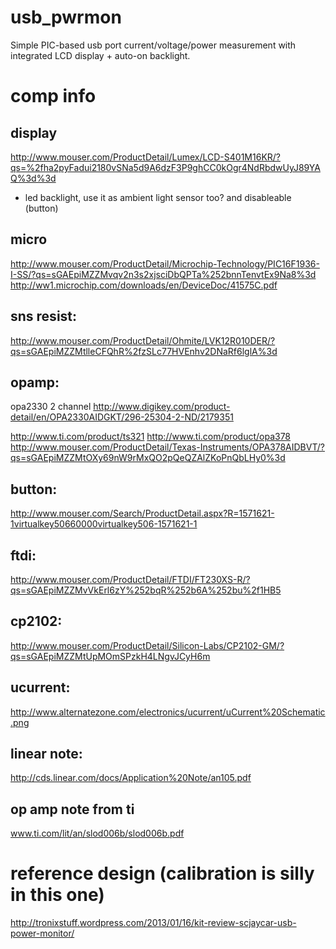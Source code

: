 usb_pwrmon
==========
Simple PIC-based usb port current/voltage/power measurement with integrated LCD display + auto-on backlight.

comp info
==========

display
----------
http://www.mouser.com/ProductDetail/Lumex/LCD-S401M16KR/?qs=%2fha2pyFadui2180vSNa5d9A6dzF3P9ghCC0kOgr4NdRbdwUyJ89YAQ%3d%3d

- led backlight, use it as ambient light sensor too? and disableable (button)

micro
----------
http://www.mouser.com/ProductDetail/Microchip-Technology/PIC16F1936-I-SS/?qs=sGAEpiMZZMvqv2n3s2xjsciDbQPTa%252bnnTenvtEx9Na8%3d
http://ww1.microchip.com/downloads/en/DeviceDoc/41575C.pdf

sns resist:
----------
http://www.mouser.com/ProductDetail/Ohmite/LVK12R010DER/?qs=sGAEpiMZZMtlleCFQhR%2fzSLc77HVEnhv2DNaRf6lglA%3d

opamp:
----------
opa2330 2 channel
http://www.digikey.com/product-detail/en/OPA2330AIDGKT/296-25304-2-ND/2179351

http://www.ti.com/product/ts321
http://www.ti.com/product/opa378
http://www.mouser.com/ProductDetail/Texas-Instruments/OPA378AIDBVT/?qs=sGAEpiMZZMtOXy69nW9rMxQO2pQeQZAlZKoPnQbLHy0%3d

button:
----------
http://www.mouser.com/Search/ProductDetail.aspx?R=1571621-1virtualkey50660000virtualkey506-1571621-1

ftdi:
----------
http://www.mouser.com/ProductDetail/FTDI/FT230XS-R/?qs=sGAEpiMZZMvVkErl6zY%252bqR%252b6A%252bu%2f1HB5

cp2102:
----------
http://www.mouser.com/ProductDetail/Silicon-Labs/CP2102-GM/?qs=sGAEpiMZZMtUpMOmSPzkH4LNgvJCyH6m

ucurrent:
----------
http://www.alternatezone.com/electronics/ucurrent/uCurrent%20Schematic.png

linear note:
----------
http://cds.linear.com/docs/Application%20Note/an105.pdf

op amp note from ti
----------
www.ti.com/lit/an/slod006b/slod006b.pdf

reference design (calibration is silly in this one)
==========
http://tronixstuff.wordpress.com/2013/01/16/kit-review-scjaycar-usb-power-monitor/
